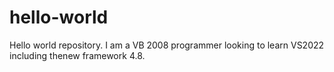 # hello-world
Hello world repository.
I am a VB 2008 programmer looking to learn VS2022 including thenew framework 4.8.
